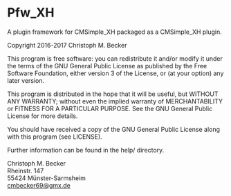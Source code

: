 Pfw_XH
======

A plugin framework for CMSimple_XH packaged as a CMSimple_XH plugin.

Copyright 2016-2017 Christoph M. Becker

This program is free software: you can redistribute it and/or modify
it under the terms of the GNU General Public License as published by
the Free Software Foundation, either version 3 of the License, or
(at your option) any later version.

This program is distributed in the hope that it will be useful,
but WITHOUT ANY WARRANTY; without even the implied warranty of
MERCHANTABILITY or FITNESS FOR A PARTICULAR PURPOSE.  See the
GNU General Public License for more details.

You should have received a copy of the GNU General Public License
along with this program (see LICENSE).

Further information can be found in the help/ directory.

Christoph M. Becker  
Rheinstr. 147  
55424 Münster-Sarmsheim  
<cmbecker69@gmx.de>
